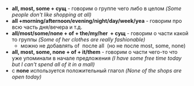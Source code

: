 - **all, most, some + сущ** - говорим о группе чего либо в целом *(Some people don't like shopping at all)*
- **all +morning/afternoon/evening/night/day/week/yea** - говорим про всю часть дня/вечера и т.д.
- **all/most/some/none + of + the/my/her  + сущ** - говорим о части какой то группы *(Some of her clothes are really fashionable)*
	- можно не добавлять of  после all  (но не после most, some, none)
- **all, most, some, none + of + it/them** - говорим о части чего-то что уже упоминали в начале предложения *(I have some free time today but I can't spend all of it in a mall)*
- с **none** используется положительный глагол *(None of the shops are open today)*